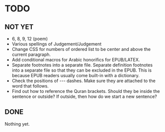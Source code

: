 # TODO

## NOT YET

- 6, 8, 9, 12 (poem)
- Various spellings of Judgement/Judgement
- Change CSS for numbers of ordered list to be center and above the current paragraph.
- Add conditional macros for Arabic honorifics for EPUB/LATEX.
- Separate footnotes into a separate file. Separate definition footnotes into
  a separate file so that they can be excluded in the EPUB. This is because
  EPUB readers usually come built-in with a dictionary.
- Check the positions of --- dashes. Make sure they are attached to the word
  that follows.
- Find out how to reference the Quran brackets. Should they be inside the
  sentence or outside? If outside, then how do we start a new sentence?

## DONE

Nothing yet.
